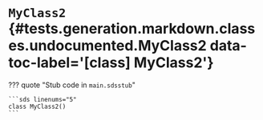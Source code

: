 [//]: # (DO NOT EDIT THIS FILE DIRECTLY. Instead, edit the corresponding stub file and execute `npm run docs:api`.)

# <code class="doc-symbol doc-symbol-class"></code> `MyClass2` {#tests.generation.markdown.classes.undocumented.MyClass2 data-toc-label='[class] MyClass2'}

??? quote "Stub code in `main.sdsstub`"

    ```sds linenums="5"
    class MyClass2()
    ```
